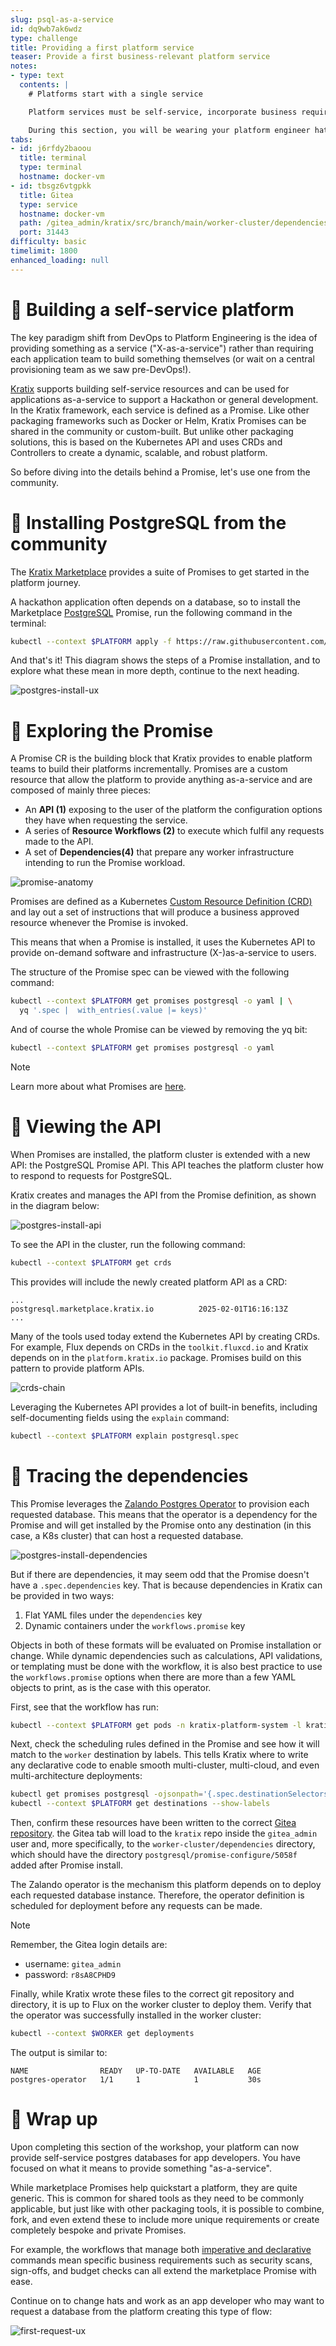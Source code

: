 ```yaml
---
slug: psql-as-a-service
id: dq9wb7ak6wdz
type: challenge
title: Providing a first platform service
teaser: Provide a first business-relevant platform service
notes:
- type: text
  contents: |
    # Platforms start with a single service

    Platform services must be self-service, incorporate business requirements, and be fleet-managed to reduce long-term maintenance. This is what enables organisations and their application teams to move faster, safer, and more efficiently.

    During this section, you will be wearing your platform engineer hat to deploy a community-maintained service definition. This service provides self-service PostgreSQL databases hosted on Kubernetes. This service will act as a core dependency for your hackathon.
tabs:
- id: j6rfdy2baoou
  title: terminal
  type: terminal
  hostname: docker-vm
- id: tbsgz6vtgpkk
  title: Gitea
  type: service
  hostname: docker-vm
  path: /gitea_admin/kratix/src/branch/main/worker-cluster/dependencies
  port: 31443
difficulty: basic
timelimit: 1800
enhanced_loading: null
---
```


🧱 Building a self-service platform
===

The key paradigm shift from DevOps to Platform Engineering is the idea of providing something as a service ("X-as-a-service") rather than requiring each application team to build something themselves (or wait on a central provisioning team as we saw pre-DevOps!).

[Kratix](https://kratix.io) supports building self-service resources and can be used for applications as-a-service to support a Hackathon or general development. In the Kratix framework, each service is defined as a Promise. Like other packaging frameworks such as Docker or Helm, Kratix Promises can be shared in the community or custom-built. But unlike other packaging solutions, this is based on the Kubernetes API and uses CRDs and Controllers to create a dynamic, scalable, and robust platform.

So before diving into the details behind a Promise, let's use one from the community.

🐘 Installing PostgreSQL from the community
===

The [Kratix Marketplace](https://docs.kratix.io/marketplace) provides a suite of Promises to get started in the platform journey.

A hackathon application often depends on a database, so to install the Marketplace [PostgreSQL](https://github.com/syntasso/promise-postgresql) Promise, run the following command in the terminal:
```bash
kubectl --context $PLATFORM apply -f https://raw.githubusercontent.com/syntasso/promise-postgresql/main/promise.yaml
```

And that's it! This diagram shows the steps of a Promise installation, and to explore what these mean in more depth, continue to the next heading.


![postgres-install-ux](../assets/postgres-install-ux.png)

🔭 Exploring the Promise
===

A Promise CR is the building block that Kratix provides to enable platform teams to build their platforms incrementally. Promises are a custom resource that allow the platform to provide anything as-a-service and are composed of mainly three pieces:

* An **API (1)** exposing to the user of the platform the configuration options they have when requesting the service.
* A series of **Resource Workflows (2)** to execute which fulfil any requests made to the API.
* A set of **Dependencies(4)** that prepare any worker infrastructure intending to run the Promise workload.

![promise-anatomy](../assets/promise-anatomy.png)

Promises are defined as a Kubernetes [Custom Resource Definition (CRD)](https://kubernetes.io/docs/concepts/extend-kubernetes/api-extension/custom-resources/#customresourcedefinitions) and lay out a set of instructions that will produce a business approved resource whenever the Promise is invoked.

This means that when a Promise is installed, it uses the Kubernetes API to provide on-demand software and infrastructure (X-)as-a-service to users.

The structure of the Promise spec can be viewed with the following command:

```bash
kubectl --context $PLATFORM get promises postgresql -o yaml | \
  yq '.spec |  with_entries(.value |= keys)'
```

And of course the whole Promise can be viewed by removing the yq bit:
```bash
kubectl --context $PLATFORM get promises postgresql -o yaml
```

> [!NOTE]
> Learn more about what Promises are [here](https://docs.kratix.io/main/reference/promises/intro).


🧐 Viewing the API
===

When Promises are installed, the platform cluster is extended with a new API: the PostgreSQL Promise API. This API teaches the platform cluster how to respond to requests for PostgreSQL.

Kratix creates and manages the API from the Promise definition, as shown in the diagram below:

![postgres-install-api](../assets/postgres-install-api.png)

To see the API in the cluster, run the following command:

```bash
kubectl --context $PLATFORM get crds
```

This provides will include the newly created platform API as a CRD:

```bash,nocopy
...
postgresql.marketplace.kratix.io          2025-02-01T16:16:13Z
...
```

Many of the tools used today extend the Kubernetes API by creating CRDs. For example, Flux depends on CRDs in the `toolkit.fluxcd.io` and Kratix depends on in the `platform.kratix.io` package. Promises build on this pattern to provide platform APIs.

![crds-chain](../assets/crd-chain.png)

Leveraging the Kubernetes API provides a lot of built-in benefits, including self-documenting fields using the `explain` command:

```bash
kubectl --context $PLATFORM explain postgresql.spec
```


🔀 Tracing the dependencies
===

This Promise leverages the [Zalando Postgres Operator](https://github.com/zalando/postgres-operator) to provision each requested database. This means that the operator is a dependency for the Promise and will get installed by the Promise onto any destination (in this case, a K8s cluster) that can host a requested database.

![postgres-install-dependencies](../assets/postgres-install-dependencies.png)

But if there are dependencies, it may seem odd that the Promise doesn't have a `.spec.dependencies` key. That is because dependencies in Kratix can be provided in two ways:
1. Flat YAML files under the `dependencies` key
1. Dynamic containers under the `workflows.promise` key

Objects in both of these formats will be evaluated on Promise installation or change. While dynamic dependencies such as calculations, API validations, or templating must be done with the workflow, it is also best practice to use the `workflows.promise` options when there are more than a few YAML objects to print, as is the case with this operator.

First, see that the workflow has run:
```bash
kubectl --context $PLATFORM get pods -n kratix-platform-system -l kratix.io/promise-name=postgresql
```

Next, check the scheduling rules defined in the Promise and see how it will match to the `worker` destination by labels. This tells Kratix where to write any declarative code to enable smooth multi-cluster, multi-cloud, and even multi-architecture deployments:
```bash
kubectl get promises postgresql -ojsonpath='{.spec.destinationSelectors[0].matchLabels}'; echo
kubectl --context $PLATFORM get destinations --show-labels
```

Then, confirm these resources have been written to the correct [Gitea repository](tab-1). the Gitea tab will load to the `kratix` repo inside the `gitea_admin` user and, more specifically, to the `worker-cluster/dependencies` directory, which should have the directory `postgresql/promise-configure/5058f` added after Promise install.

The Zalando operator is the mechanism this platform depends on to deploy each requested database instance. Therefore, the operator definition is scheduled for deployment before any requests can be made.

> [!NOTE]
> Remember, the Gitea login details are:
> * username: `gitea_admin`
> * password: `r8sA8CPHD9`

Finally, while Kratix wrote these files to the correct git repository and directory, it is up to Flux on the worker cluster to deploy them. Verify that the operator was successfully installed in the worker cluster:

```bash
kubectl --context $WORKER get deployments
```

The output is similar to:
```bash,nocopy
NAME                READY   UP-TO-DATE   AVAILABLE   AGE
postgres-operator   1/1     1            1           30s
```


🎁 Wrap up
===

Upon completing this section of the workshop, your platform can now provide self-service postgres databases for app developers. You have focused on what it means to provide something "as-a-service".

While marketplace Promises help quickstart a platform, they are quite generic. This is common for shared tools as they need to be commonly applicable, but just like with other packaging tools, it is possible to combine, fork, and even extend these to include more unique requirements or create completely bespoke and private Promises.

For example, the workflows that manage both [imperative and declarative](https://ui.dev/imperative-vs-declarative-programming) commands mean specific business requirements such as security scans, sign-offs, and budget checks can all extend the marketplace Promise with ease.

Continue on to change hats and work as an app developer who may want to request a database from the platform creating this type of flow:

![first-request-ux](../assets/first-request-ux.png)
